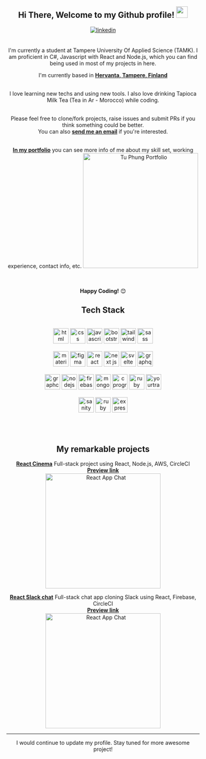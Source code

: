 <div align="center">
<h2> Hi There, Welcome to my Github profile! <img src="https://github.com/abdoachhoubi/abdoachhoubi/blob/main/gifs/Hi.gif" width="30"></h2>
<a href="https://www.linkedin.com/in/kai-phung/" target="_blank">
<img src=https://img.shields.io/badge/linkedin-%2300acee.svg?color=405DE6&style=for-the-badge&logo=linkedin&logoColor=white alt=linkedin style="margin-bottom: 5px;" />
</a>
<br />
<br />

I'm currently a student at Tampere University Of Applied Science (TAMK). I am proficient in C#, Javascript with React and Node.js, which you can find being used in most of my projects in here.
<br />

I'm currently based in **[Hervanta, Tampere, Finland](https://www.google.com/maps/place/33720+Hervanta/@61.4491094,23.8335592,14z/data=!3m1!4b1!4m5!3m4!1s0x468edfb07cc3e67d:0x2600b5523c196291!8m2!3d61.4509352!4d23.8491004)**

<br />
I love learning new techs and using new tools. I also love drinking Tapioca Milk Tea (Tea in Ar - Morocco) while coding.
<br />
<br />

Please feel free to clone/fork projects, raise issues and submit PRs if you think something could be better.<br />
You can also <a href="mailto:vantu20896@gmail.com"><b>send me an email</b></a> if you're interested.
<br />
<br />

<a href="https://www.tuphung.net/"><b>In my portfolio</b></a> you can see more info of me about my skill set, working experience, contact info, etc.
<a href="https://www.tuphung.net/" target="_blank"><img src="https://public-info-tuphung.s3.eu-central-1.amazonaws.com/portfolio.png" alt="Tu Phung Portfolio" margin="10px" height="300"/></a>
<br />
<br />
<br />

**Happy Coding!** 😊

</div>

<div align="center">

## Tech Stack

<br />
<a margin="10" href="https://developer.mozilla.org/en-US/docs/Web/HTML" target="_blank"><img margin="10px" height="40" src="https://github.com/abdoachhoubi/abdoachhoubi/blob/main/svgs/html.svg" alt="html"></a>
<a margin="10" href="https://developer.mozilla.org/en-US/docs/Web/CSS" target="_blank"><img margin="10px" height="40" src="https://github.com/abdoachhoubi/abdoachhoubi/blob/main/svgs/css.svg" alt="css"></a>
<a margin="10" href="https://developer.mozilla.org/en-US/docs/Web/JavaScript" target="_blank"><img margin="10px" height="40" src="https://github.com/abdoachhoubi/abdoachhoubi/blob/main/svgs/javascript.svg" alt="javascript"></a>
<a margin="10" href="https://getbootstrap.com" target="_blank"><img margin="10px" height="40" src="https://github.com/abdoachhoubi/abdoachhoubi/blob/main/svgs/bootstrap.svg" alt="bootstrap"></a>
<a margin="10" href="https://tailwindcss.com" target="_blank"><img margin="10px" height="40" src="https://github.com/abdoachhoubi/abdoachhoubi/blob/main/svgs/tailwind.svg" alt="tailwind"></a>
<a margin="10" href="https://sass-lang.com" target="_blank"><img margin="10px" height="40" src="https://github.com/abdoachhoubi/abdoachhoubi/blob/main/svgs/sass.svg" alt="sass"></a>
<br />
<br />
<a margin="10" href="https://mui.com" target="_blank"><img margin="10px" height="40" src="https://github.com/abdoachhoubi/abdoachhoubi/blob/main/svgs/materialui.svg" alt="material ui"></a>
<a margin="10" href="https://figma.com" target="_blank"><img margin="10px" height="40" src="https://github.com/abdoachhoubi/abdoachhoubi/blob/main/svgs/figma.svg" alt="figma"></a>
<a margin="10" href="https://reactjs.org" target="_blank"><img margin="10px" height="40" src="https://github.com/abdoachhoubi/abdoachhoubi/blob/main/svgs/react.svg" alt="react"></a>
<a margin="10" href="https://nextjs.org" target="_blank"><img margin="10px" height="40" src="https://github.com/abdoachhoubi/abdoachhoubi/blob/main/svgs/nextjs.svg" alt="next js"></a>
<a margin="10" href="https://svelte.dev" target="_blank"><img margin="10px" height="40" src="https://github.com/abdoachhoubi/abdoachhoubi/blob/main/svgs/svelte.svg" alt="svelte"></a>
<a margin="10" href="https://graphql.org" target="_blank"><img margin="10px" height="40" src="https://github.com/abdoachhoubi/abdoachhoubi/blob/main/svgs/graphql.svg" alt="graphql"></a>
<br />
<br />
<a margin="10" href="https://graphcms.com" target="_blank"><img margin="10px" height="40" src="https://github.com/abdoachhoubi/abdoachhoubi/blob/main/svgs/graphcms.svg" alt="graphcms"></a>
<a margin="10" href="https://nodejs.org" target="_blank"><img margin="10px" height="40" src="https://github.com/abdoachhoubi/abdoachhoubi/blob/main/svgs/nodejs.svg" alt="nodejs"></a>
<a margin="10" href="https://firebase.google.com" target="_blank"><img margin="10px" height="40" src="https://github.com/abdoachhoubi/abdoachhoubi/blob/main/svgs/firebase.svg" alt="firebase"></a>
<a margin="10" href="https://mongodb.com" target="_blank"><img margin="10px" height="40" src="https://github.com/abdoachhoubi/abdoachhoubi/blob/main/svgs/mongodb.svg" alt="mongodb"></a>
<a margin="10" href="https://devdocs.io/c/" target="_blank"><img margin="10px" height="40" src="https://github.com/abdoachhoubi/abdoachhoubi/blob/main/svgs/c.svg" alt="c programming"></a>
<a margin="10" href="https://www.ruby-lang.org" target="_blank"><img margin="10px" height="40" src="https://github.com/abdoachhoubi/abdoachhoubi/blob/main/svgs/ruby.svg" alt="ruby"></a>
<a margin="10" href="https://www.jetbrains.com/youtrack/" target="_blank"><img margin="10px" height="40" src="https://github.com/abdoachhoubi/abdoachhoubi/blob/main/svgs/yourtrack.svg" alt="yourtrack"></a>
<br />
<br />
<a margin="10" href="https://sanity.io" target="_blank"><img margin="10px" height="40" src="https://github.com/abdoachhoubi/abdoachhoubi/blob/main/svgs/sanity.svg" alt="sanity"></a>
<a margin="10" href="https://rubyonrails.org" target="_blank"><img margin="10px" height="40" src="https://github.com/abdoachhoubi/abdoachhoubi/blob/main/svgs/rails.svg" alt="ruby on rails"></a>
<a margin="10" href="https://expressjs.com" target="_blank"><img margin="10px" height="40" src="https://github.com/abdoachhoubi/abdoachhoubi/blob/main/svgs/express.svg" alt="express"></a>
</div>
<br />
<br />

<div align="center">
<br />

## My remarkable projects

<a href="https://github.com/KaiDoingCode/ReactMovie"><b>React Cinema</b></a> Full-stack project using React, Node.js, AWS, CircleCI 
<br />
**[Preview link](https://d3ok3bggq9wv0q.cloudfront.net/)** <a href="https://react-slack-app-3145f.web.app/" target="_blank">
<br />
<img src="https://public-info-tuphung.s3.eu-central-1.amazonaws.com/react-cinema-demo.png" alt="React App Chat" margin="10px" height="300" /></a>
<br />

<a href="https://github.com/KaiDoingCode/react-slack-chat"><b>React Slack chat</b></a> Full-stack chat app cloning Slack using React, Firebase, CircleCI 
<br />
**[Preview link](https://react-slack-app-3145f.web.app/)** <a href="https://react-slack-app-3145f.web.app/" target="_blank">
<br />
<img src="https://public-info-tuphung.s3.eu-central-1.amazonaws.com/react-slack-demo.png" alt="React App Chat" margin="10px" height="300" /></a>
<br />


</div>

---

<div align="center">
I would continue to update my profile. Stay tuned for more awesome project!
</div>

